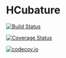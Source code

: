 # HCubature

[![Build Status](https://travis-ci.org/stevengj/HCubature.jl.svg?branch=master)](https://travis-ci.org/stevengj/HCubature.jl)

[![Coverage Status](https://coveralls.io/repos/stevengj/HCubature.jl/badge.svg?branch=master&service=github)](https://coveralls.io/github/stevengj/HCubature.jl?branch=master)

[![codecov.io](http://codecov.io/github/stevengj/HCubature.jl/coverage.svg?branch=master)](http://codecov.io/github/stevengj/HCubature.jl?branch=master)
